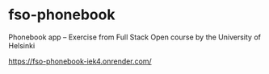 # fso-phonebook
Phonebook app – Exercise from Full Stack Open course by the University of Helsinki

https://fso-phonebook-iek4.onrender.com/
